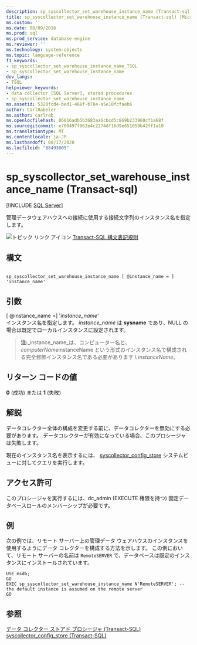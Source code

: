 ```yaml
---
description: sp_syscollector_set_warehouse_instance_name (Transact-sql)
title: sp_syscollector_set_warehouse_instance_name (Transact-sql) |Microsoft Docs
ms.custom: ''
ms.date: 08/09/2016
ms.prod: sql
ms.prod_service: database-engine
ms.reviewer: ''
ms.technology: system-objects
ms.topic: language-reference
f1_keywords:
- sp_syscollector_set_warehouse_instance_name_TSQL
- sp_syscollector_set_warehouse_instance_name
dev_langs:
- TSQL
helpviewer_keywords:
- data collector [SQL Server], stored procedures
- sp_syscollector_set_warehouse_instance_name
ms.assetid: 5320fcd4-bed1-468f-b784-a5e10fcfaeb6
author: CarlRabeler
ms.author: carlrab
ms.openlocfilehash: 86816adb5b3683aa6cbcd5c869b233960cf1a68f
ms.sourcegitcommit: e700497f962e4c2274df16d9e651059b42ff1a10
ms.translationtype: MT
ms.contentlocale: ja-JP
ms.lasthandoff: 08/17/2020
ms.locfileid: "88493005"
---
```

# <a name="sp_syscollector_set_warehouse_instance_name-transact-sql"></a>sp_syscollector_set_warehouse_instance_name (Transact-sql)
[!INCLUDE [SQL Server](../../includes/applies-to-version/sqlserver.md)]

  管理データウェアハウスへの接続に使用する接続文字列のインスタンス名を指定します。  
  
 ![トピック リンク アイコン](../../database-engine/configure-windows/media/topic-link.gif "トピック リンク アイコン") [Transact-SQL 構文表記規則](../../t-sql/language-elements/transact-sql-syntax-conventions-transact-sql.md)  
  
## <a name="syntax"></a>構文  
  
```  
  
sp_syscollector_set_warehouse_instance_name [ @instance_name = ] 'instance_name'  
```  
  
## <a name="arguments"></a>引数  
 [ @instance_name =] '*instance_name*'  
 インスタンス名を指定します。 *instance_name* は **sysname** であり、NULL の場合は既定でローカルインスタンスに設定されます。  
  
> **注:**_instance_name_は、コンピューター名と、 *computerName*instanceName という形式のインスタンス名で構成される完全修飾インスタンス名である必要があります \\ *instanceName*。    
  
## <a name="return-code-values"></a>リターン コードの値  
 **0** (成功) または **1** (失敗)  
  
## <a name="remarks"></a>解説  
 データコレクター全体の構成を変更する前に、データコレクターを無効にする必要があります。 データコレクターが有効になっている場合、このプロシージャは失敗します。  
  
 現在のインスタンス名を表示するには、 [syscollector_config_store](../../relational-databases/system-catalog-views/syscollector-config-store-transact-sql.md) システムビューに対してクエリを実行します。  
  
## <a name="permissions"></a>アクセス許可  
 このプロシージャを実行するには、dc_admin (EXECUTE 権限を持つ) 固定データベースロールのメンバーシップが必要です。  
  
## <a name="examples"></a>例  
 次の例では、リモート サーバー上の管理データ ウェアハウスのインスタンスを使用するようにデータ コレクターを構成する方法を示します。 この例において、リモート サーバーの名前は `RemoteSERVER` で、データベースは既定のインスタンスにインストールされています。  
  
```  
USE msdb;  
GO  
EXEC sp_syscollector_set_warehouse_instance_name N'RemoteSERVER'; -- the default instance is assumed on the remote server  
GO  
```  
  
## <a name="see-also"></a>参照  
 [データ コレクター ストアド プロシージャ &#40;Transact-SQL&#41;](../../relational-databases/system-stored-procedures/data-collector-stored-procedures-transact-sql.md)   
 [syscollector_config_store &#40;Transact-SQL&#41;](../../relational-databases/system-catalog-views/syscollector-config-store-transact-sql.md)  
  
  
